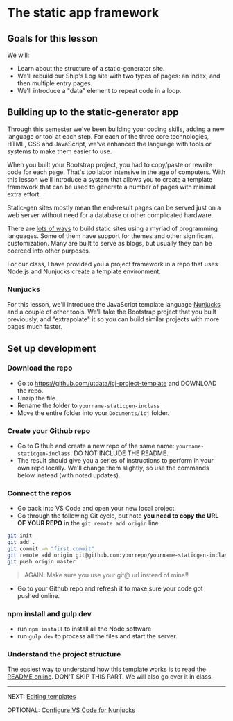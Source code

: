# The static app framework

## Goals for this lesson

We will:

- Learn about the structure of a static-generator site.
- We'll rebuild our Ship's Log site with two types of pages: an index, and then multiple entry pages.
- We'll introduce a "data" element to repeat code in a loop.

## Building up to the static-generator app

Through this semester we've been building your coding skills, adding a new language or tool at each step. For each of the three core technologies, HTML, CSS and JavaScript, we've enhanced the language with tools or systems to make them easier to use.

When you built your Bootstrap project, you had to copy/paste or rewrite code for each page. That's too labor intensive in the age of computers. With this lesson we'll introduce a system that allows you to create a template framework that can be used to generate a number of pages with minimal extra effort.

Static-gen sites mostly mean the end-result pages can be served just on a web server without need for a database or other complicated hardware.

There are [lots of ways](https://www.staticgen.com/) to build static sites using a myriad of programming languages. Some of them have support for themes and other significant customization. Many are built to serve as blogs, but usually they can be coerced into other purposes.

For our class, I have provided you a project framework in a repo that uses Node.js and Nunjucks create a template environment.

### Nunjucks

For this lesson, we'll introduce the JavaScript template language [Nunjucks](https://mozilla.github.io/nunjucks/templating.html) and a couple of other tools. We'll take the Bootstrap project that you built previously, and "extrapolate" it so you can build similar projects with more pages much faster.

## Set up development

### Download the repo

- Go to https://github.com/utdata/icj-project-template and DOWNLOAD the repo.
- Unzip the file.
- Rename the folder to `yourname-staticgen-inclass`
- Move the entire folder into your `Documents/icj` folder.

### Create your Github repo

- Go to Github and create a new repo of the same name: `yourname-staticgen-inclass`. DO NOT INCLUDE THE README.
- The result should give you a series of instructions to perform in your own repo locally. We'll change them slightly, so use the commands below instead (with noted updates).

### Connect the repos

- Go back into VS Code and open your new local project.
- Go through the following Git cycle, but note **you need to copy the URL OF YOUR REPO** in the `git remote add origin` line.

```bash
git init
git add .
git commit -m "first commit"
git remote add origin git@github.com:yourrepo/yourname-staticgen-inclass.git
git push origin master
```

> AGAIN: Make sure you use your git@ url instead of mine!!

- Go to your Github repo and refresh it to make sure your code got pushed online.

### npm install and gulp dev

- run `npm install` to install all the Node software
- run `gulp dev` to process all the files and start the server.

### Understand the project structure

The easiest way to understand how this template works is to [read the README online](https://github.com/utdata/icj-project-template). DON'T SKIP THIS PART. We will also go over it in class.

------

NEXT: [Editing templates](static-02.md)

OPTIONAL: [Configure VS Code for Nunjucks](static-01p2.md)